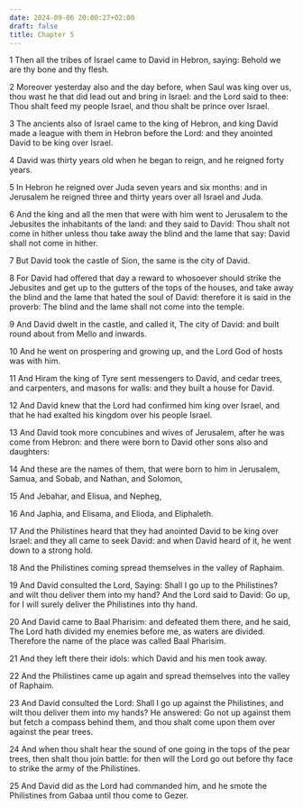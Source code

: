 ```yaml
---
date: 2024-09-06 20:00:27+02:00
draft: false
title: Chapter 5
---
```




1 Then all the tribes of Israel came to David in Hebron, saying: Behold we are thy bone and thy flesh.

2 Moreover yesterday also and the day before, when Saul was king over us, thou wast he that did lead out and bring in Israel: and the Lord said to thee: Thou shalt feed my people Israel, and thou shalt be prince over Israel.

3 The ancients also of Israel came to the king of Hebron, and king David made a league with them in Hebron before the Lord: and they anointed David to be king over Israel.

4 David was thirty years old when he began to reign, and he reigned forty years.

5 In Hebron he reigned over Juda seven years and six months: and in Jerusalem he reigned three and thirty years over all Israel and Juda.

6 And the king and all the men that were with him went to Jerusalem to the Jebusites the inhabitants of the land: and they said to David: Thou shalt not come in hither unless thou take away the blind and the lame that say: David shall not come in hither.

7 But David took the castle of Sion, the same is the city of David.

8 For David had offered that day a reward to whosoever should strike the Jebusites and get up to the gutters of the tops of the houses, and take away the blind and the lame that hated the soul of David: therefore it is said in the proverb: The blind and the lame shall not come into the temple.

9 And David dwelt in the castle, and called it, The city of David: and built round about from Mello and inwards.

10 And he went on prospering and growing up, and the Lord God of hosts was with him.

11 And Hiram the king of Tyre sent messengers to David, and cedar trees, and carpenters, and masons for walls: and they built a house for David.

12 And David knew that the Lord had confirmed him king over Israel, and that he had exalted his kingdom over his people Israel.

13 And David took more concubines and wives of Jerusalem, after he was come from Hebron: and there were born to David other sons also and daughters:

14 And these are the names of them, that were born to him in Jerusalem, Samua, and Sobab, and Nathan, and Solomon,

15 And Jebahar, and Elisua, and Nepheg,

16 And Japhia, and Elisama, and Elioda, and Eliphaleth.

17 And the Philistines heard that they had anointed David to be king over Israel: and they all came to seek David: and when David heard of it, he went down to a strong hold.

18 And the Philistines coming spread themselves in the valley of Raphaim.

19 And David consulted the Lord, Saying: Shall I go up to the Philistines? and wilt thou deliver them into my hand? And the Lord said to David: Go up, for I will surely deliver the Philistines into thy hand.

20 And David came to Baal Pharisim: and defeated them there, and he said, The Lord hath divided my enemies before me, as waters are divided. Therefore the name of the place was called Baal Pharisim.

21 And they left there their idols: which David and his men took away.

22 And the Philistines came up again and spread themselves into the valley of Raphaim.

23 And David consulted the Lord: Shall I go up against the Philistines, and wilt thou deliver them into my hands? He answered: Go not up against them but fetch a compass behind them, and thou shalt come upon them over against the pear trees.

24 And when thou shalt hear the sound of one going in the tops of the pear trees, then shalt thou join battle: for then will the Lord go out before thy face to strike the army of the Philistines.

25 And David did as the Lord had commanded him, and he smote the Philistines from Gabaa until thou come to Gezer.


